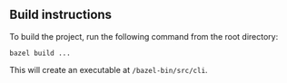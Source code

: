 ## Build instructions

To build the project, run the following command from the root directory:

```bazel build ...```

This will create an executable at `/bazel-bin/src/cli`.
